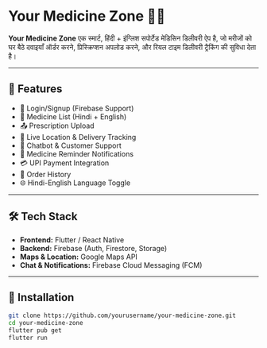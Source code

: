 # Your Medicine Zone 🏥💊

**Your Medicine Zone** एक स्मार्ट, हिंदी + इंग्लिश सपोर्टेड मेडिसिन डिलीवरी ऐप है, जो मरीजों को घर बैठे दवाइयाँ ऑर्डर करने, प्रिस्क्रिप्शन अपलोड करने, और रियल टाइम डिलीवरी ट्रैकिंग की सुविधा देता है।

---

## 🚀 Features

- 🔐 Login/Signup (Firebase Support)
- 💊 Medicine List (Hindi + English)
- 📤 Prescription Upload
- 📍 Live Location & Delivery Tracking
- 💬 Chatbot & Customer Support
- 🔔 Medicine Reminder Notifications
- 💳 UPI Payment Integration
- 📝 Order History
- 🌐 Hindi-English Language Toggle

---

## 🛠 Tech Stack

- **Frontend:** Flutter / React Native
- **Backend:** Firebase (Auth, Firestore, Storage)
- **Maps & Location:** Google Maps API
- **Chat & Notifications:** Firebase Cloud Messaging (FCM)

---

## 🧾 Installation

```bash
git clone https://github.com/yourusername/your-medicine-zone.git
cd your-medicine-zone
flutter pub get
flutter run